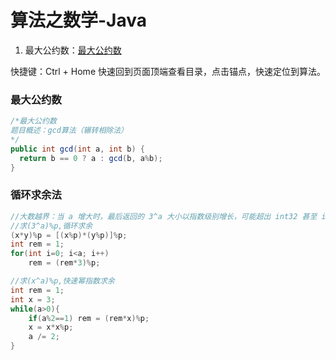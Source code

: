 

# 算法之数学-Java


1. 最大公约数：<a href="#最大公约数">最大公约数</a>

快捷键：Ctrl + Home 快速回到页面顶端查看目录，点击锚点，快速定位到算法。

### 最大公约数
<a name="最大公约数"></a>
```java
/*最大公约数
题目概述：gcd算法（辗转相除法）
*/
public int gcd(int a, int b) {
  return b == 0 ? a : gcd(b, a%b);
}
```

### 循环求余法
```java
//大数越界：当 a 增大时，最后返回的 3^a 大小以指数级别增长，可能超出 int32 甚至 int64 的取值范围，导致返回值错误。解决方法，循环求余，快速幂指数求余。
//求(3^a)%p,循环求余
(x*y)%p = [(x%p)*(y%p)]%p;
int rem = 1;
for(int i=0; i<a; i++)
	rem = (rem*3)%p;

//求(x^a)%p,快速幂指数求余
int rem = 1;
int x = 3;
while(a>0){
    if(a%2==1) rem = (rem*x)%p;
    x = x*x%p;
    a /= 2;
}
```



